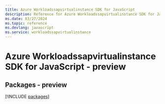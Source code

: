 ```yaml
---
title: Azure Workloadssapvirtualinstance SDK for JavaScript
description: Reference for Azure Workloadssapvirtualinstance SDK for JavaScript
ms.date: 03/27/2024
ms.topic: reference
ms.devlang: javascript
ms.service: workloadssapvirtualinstance
---
```

# Azure Workloadssapvirtualinstance SDK for JavaScript - preview
## Packages - preview
[!INCLUDE [packages](workloadssapvirtualinstance-index.md)]